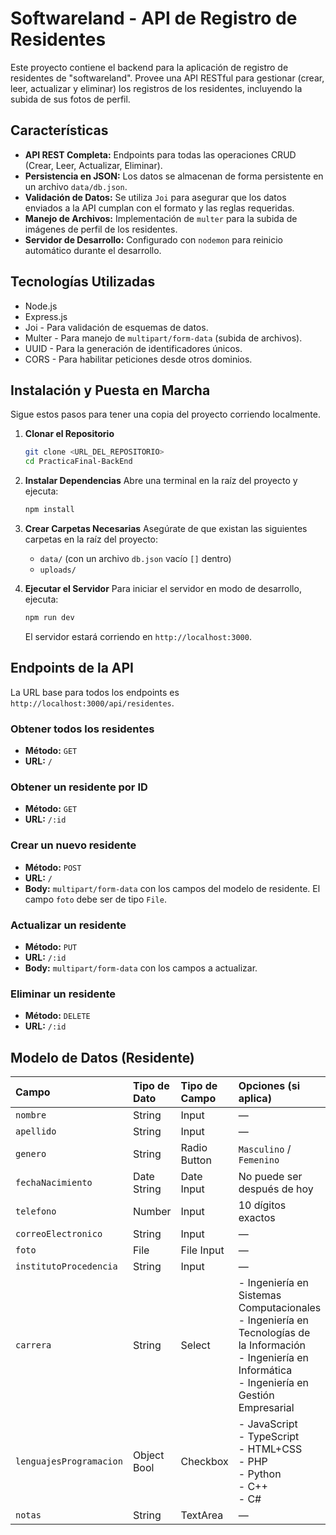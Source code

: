 # Softwareland - API de Registro de Residentes

Este proyecto contiene el backend para la aplicación de registro de residentes de "softwareland". Provee una API RESTful para gestionar (crear, leer, actualizar y eliminar) los registros de los residentes, incluyendo la subida de sus fotos de perfil.

## Características

- **API REST Completa:** Endpoints para todas las operaciones CRUD (Crear, Leer, Actualizar, Eliminar).
- **Persistencia en JSON:** Los datos se almacenan de forma persistente en un archivo `data/db.json`.
- **Validación de Datos:** Se utiliza `Joi` para asegurar que los datos enviados a la API cumplan con el formato y las reglas requeridas.
- **Manejo de Archivos:** Implementación de `multer` para la subida de imágenes de perfil de los residentes.
- **Servidor de Desarrollo:** Configurado con `nodemon` para reinicio automático durante el desarrollo.

## Tecnologías Utilizadas

- Node.js
- Express.js
- Joi - Para validación de esquemas de datos.
- Multer - Para manejo de `multipart/form-data` (subida de archivos).
- UUID - Para la generación de identificadores únicos.
- CORS - Para habilitar peticiones desde otros dominios.

## Instalación y Puesta en Marcha

Sigue estos pasos para tener una copia del proyecto corriendo localmente.

1.  **Clonar el Repositorio**
    ```bash
    git clone <URL_DEL_REPOSITORIO>
    cd PracticaFinal-BackEnd
    ```

2.  **Instalar Dependencias**
    Abre una terminal en la raíz del proyecto y ejecuta:
    ```bash
    npm install
    ```

3.  **Crear Carpetas Necesarias**
    Asegúrate de que existan las siguientes carpetas en la raíz del proyecto:
    - `data/` (con un archivo `db.json` vacío `[]` dentro)
    - `uploads/`

4.  **Ejecutar el Servidor**
    Para iniciar el servidor en modo de desarrollo, ejecuta:
    ```bash
    npm run dev
    ```
    El servidor estará corriendo en `http://localhost:3000`.

## Endpoints de la API

La URL base para todos los endpoints es `http://localhost:3000/api/residentes`.

### Obtener todos los residentes
- **Método:** `GET`
- **URL:** `/`

### Obtener un residente por ID
- **Método:** `GET`
- **URL:** `/:id`

### Crear un nuevo residente
- **Método:** `POST`
- **URL:** `/`
- **Body:** `multipart/form-data` con los campos del modelo de residente. El campo `foto` debe ser de tipo `File`.

### Actualizar un residente
- **Método:** `PUT`
- **URL:** `/:id`
- **Body:** `multipart/form-data` con los campos a actualizar.

### Eliminar un residente
- **Método:** `DELETE`
- **URL:** `/:id`

## Modelo de Datos (Residente)

| Campo                       | Tipo de Dato | Tipo de Campo | Opciones (si aplica)                                                                                                                                                           |
| :-------------------------- | :----------- | :------------ | :----------------------------------------------------------------------------------------------------------------------------------------------------------------------------- |
| `nombre`                    | String       | Input         | —                                                                                                                                                                              |
| `apellido`                  | String       | Input         | —                                                                                                                                                                              |
| `genero`                    | String       | Radio Button  | `Masculino` / `Femenino`                                                                                                                                                       |
| `fechaNacimiento`           | Date String  | Date Input    | No puede ser después de hoy                                                                                                                                                    |
| `telefono`                  | Number       | Input         | 10 dígitos exactos                                                                                                                                                             |
| `correoElectronico`         | String       | Input         | —                                                                                                                                                                              |
| `foto`                      | File         | File Input    | —                                                                                                                                                                              |
| `institutoProcedencia`      | String       | Input         | —                                                                                                                                                                              |
| `carrera`                   | String       | Select        | - Ingeniería en Sistemas Computacionales <br> - Ingeniería en Tecnologías de la Información <br> - Ingeniería en Informática <br> - Ingeniería en Gestión Empresarial             |
| `lenguajesProgramacion`     | Object Bool  | Checkbox      | - JavaScript <br> - TypeScript <br> - HTML+CSS <br> - PHP <br> - Python <br> - C++ <br> - C#                                                                                     |
| `notas`                     | String       | TextArea      | —                                                                                                                                                                              |
